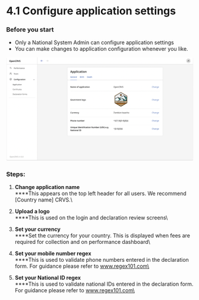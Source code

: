 # 4.1 Configure application settings

### Before you start

* Only a National System Admin can configure application settings
* You can make changes to application configuration whenever you like.

![](../../.gitbook/assets/app-config.png)

### **Steps:**

1. **Change application name**\
   ****This appears on the top left header for all users. We recommend \[Country name] CRVS.\

2. **Upload a logo**\
   ****This is used on the login and declaration review screens\

3. **Set your currency**\
   ****Set the currency for your country. This is displayed when fees are required for collection and on performance dashboard\

4. **Set your mobile number regex**\
   ****This is used to validate phone numbers entered in the declaration form. For guidance please refer to www.regex101.com\

5. **Set your National ID regex**\
   ****This is used to validate national IDs entered in the declaration form. For guidance please refer to www.regex101.com\
